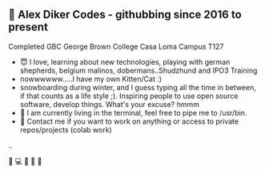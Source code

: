 ## 👋 Alex Diker Codes - githubbing since 2016 to present 

Completed GBC George Brown College Casa Loma Campus T127

- :innocent: I love, learning about new technologies, playing with german shepherds, belgium malinos, dobermans..Shudzhund and IPO3 Training
- nowwwwww.....I have my own Kitten/Cat :) 
- snowboarding during winter, and I guess typing all the time in between, if that counts as a life style ;). Inspiring people to use open source software, develop things. What's your excuse? hmmm 
- 💞️ I am currently living in the terminal, feel free to pipe me to /usr/bin.
- :iphone: Contact me if you want to work on anything or access to private repos/projects (colab work)

..

:penguin: :computer: :iphone: :see_no_evil: 🙉 

